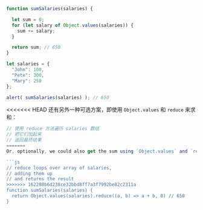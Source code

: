 ```js run demo
function sumSalaries(salaries) {

  let sum = 0;
  for (let salary of Object.values(salaries)) {
    sum += salary;
  }

  return sum; // 650
}

let salaries = {
  "John": 100,
  "Pete": 300,
  "Mary": 250
};

alert( sumSalaries(salaries) ); // 650
```
<<<<<<< HEAD
还有另外一种可选方案，即使用 `Object.values` 和 `reduce` 来求和：

```js
// 使用 reduce 方法遍历 salaries 数组
// 把它们加起来
// 返回最终结果
=======
Or, optionally, we could also get the sum using `Object.values` and `reduce`:

```js
// reduce loops over array of salaries,
// adding them up
// and returns the result
>>>>>>> 162280b6d238ce32bbd8ff7a3f7992be82c2311a
function sumSalaries(salaries) {
  return Object.values(salaries).reduce((a, b) => a + b, 0) // 650
}
```

